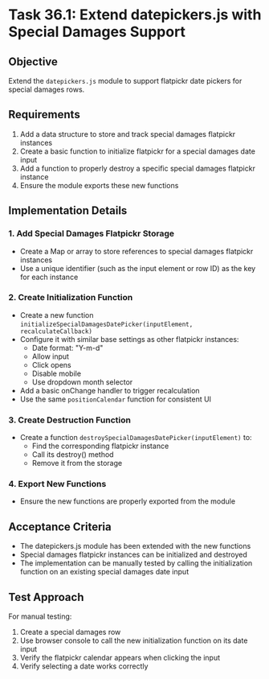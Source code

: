 # Task 36.1: Extend datepickers.js with Special Damages Support

## Objective
Extend the `datepickers.js` module to support flatpickr date pickers for special damages rows.

## Requirements
1. Add a data structure to store and track special damages flatpickr instances
2. Create a basic function to initialize flatpickr for a special damages date input
3. Add a function to properly destroy a specific special damages flatpickr instance
4. Ensure the module exports these new functions

## Implementation Details

### 1. Add Special Damages Flatpickr Storage
- Create a Map or array to store references to special damages flatpickr instances
- Use a unique identifier (such as the input element or row ID) as the key for each instance

### 2. Create Initialization Function
- Create a new function `initializeSpecialDamagesDatePicker(inputElement, recalculateCallback)`
- Configure it with similar base settings as other flatpickr instances:
  - Date format: "Y-m-d"
  - Allow input
  - Click opens
  - Disable mobile
  - Use dropdown month selector
- Add a basic onChange handler to trigger recalculation
- Use the same `positionCalendar` function for consistent UI

### 3. Create Destruction Function
- Create a function `destroySpecialDamagesDatePicker(inputElement)` to:
  - Find the corresponding flatpickr instance
  - Call its destroy() method
  - Remove it from the storage

### 4. Export New Functions
- Ensure the new functions are properly exported from the module

## Acceptance Criteria
- The datepickers.js module has been extended with the new functions
- Special damages flatpickr instances can be initialized and destroyed
- The implementation can be manually tested by calling the initialization function on an existing special damages date input

## Test Approach
For manual testing:
1. Create a special damages row
2. Use browser console to call the new initialization function on its date input
3. Verify the flatpickr calendar appears when clicking the input
4. Verify selecting a date works correctly
